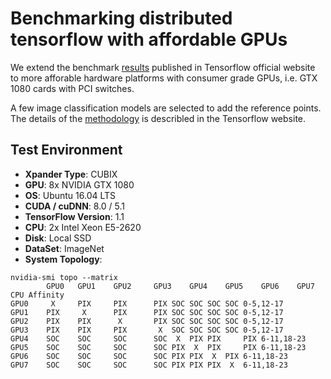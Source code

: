 # Benchmarking distributed tensorflow with affordable GPUs
We extend the benchmark [results](https://www.tensorflow.org/performance/benchmarks) published in Tensorflow official website to more afforable hardware platforms with consumer grade GPUs, i.e. GTX 1080 cards with PCI switches.  

A few image classification models are selected to add the reference points. The details of the [methodology](https://www.tensorflow.org/performance/benchmarks#methodology) is describled in the Tensorflow website.

## Test Environment
* **Xpander Type**: CUBIX
* **GPU**: 8x NVIDIA GTX 1080
* **OS**: Ubuntu 16.04 LTS
* **CUDA / cuDNN**: 8.0 / 5.1
* **TensorFlow Version**: 1.1
* **CPU**: 2x Intel Xeon E5-2620
* **Disk**: Local SSD
* **DataSet**: ImageNet
* **System Topology**:
```	
nvidia-smi topo --matrix
        GPU0   GPU1    GPU2     GPU3    GPU4    GPU5    GPU6    GPU7    CPU Affinity
GPU0	 X     PIX     PIX      PIX	SOC	SOC	SOC	SOC	0-5,12-17
GPU1	PIX     X      PIX      PIX	SOC	SOC	SOC	SOC	0-5,12-17
GPU2	PIX    PIX      X       PIX	SOC	SOC	SOC	SOC	0-5,12-17
GPU3	PIX    PIX     PIX       X 	SOC	SOC	SOC	SOC	0-5,12-17
GPU4	SOC    SOC     SOC      SOC	 X 	PIX	PIX     PIX	6-11,18-23
GPU5	SOC    SOC     SOC      SOC	PIX	 X 	PIX     PIX	6-11,18-23
GPU6	SOC    SOC     SOC      SOC	PIX	PIX	 X 	PIX	6-11,18-23
GPU7	SOC    SOC     SOC      SOC	PIX	PIX	PIX	 X 	6-11,18-23 
```
